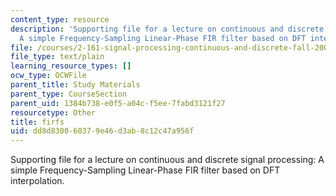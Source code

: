```yaml
---
content_type: resource
description: 'Supporting file for a lecture on continuous and discrete signal processing:
  A simple Frequency-Sampling Linear-Phase FIR filter based on DFT interpolation.'
file: /courses/2-161-signal-processing-continuous-and-discrete-fall-2008/dd8d830060379e46d3ab8c12c47a956f_firfs.m
file_type: text/plain
learning_resource_types: []
ocw_type: OCWFile
parent_title: Study Materials
parent_type: CourseSection
parent_uid: 1384b738-e0f5-a04c-f5ee-7fabd3121f27
resourcetype: Other
title: firfs
uid: dd8d8300-6037-9e46-d3ab-8c12c47a956f
---
```

Supporting file for a lecture on continuous and discrete signal processing: A simple Frequency-Sampling Linear-Phase FIR filter based on DFT interpolation.

